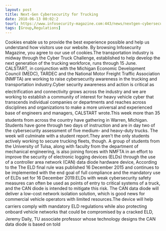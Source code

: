 ```yaml
---
layout: post
title: Next-Gen Cybersecurity for Trucking
date: 2018-06-13 00:02:2
tourl: https://www.infosecurity-magazine.com:443/news/nextgen-cybersecurity-for-trucking/
tags: [Group,Regulations]
---
```

Cookies enable us to provide the best experience possible and help us understand how visitors use our website. By browsing Infosecurity Magazine, you agree to our use of cookies.The transportation industry is midway through the Cyber Truck Challenge, established to help develop the next generation of the trucking workforce, runs through 15 June. CALSTART, in conjunction with the Michigan Economic Development Council (MEDC), TARDEC and the National Motor Freight Traffic Association (NMFTA) are working to raise cybersecurity awareness in the trucking and transportation industry.Cyber security awareness and action is critical as electrification and connectivity grows across the industry and we are working to establish a community of interest for heavy vehicle cyber that transcends individual companies or departments and reaches across disciplines and organizations to make a more universal and experienced base of engineers and managers, CALSTART wrote.This week more than 35 students from across the country have gathering in Warren, Michigan. Students have gone through two days of instruction and are in day two of the cybersecurity assessment of five medium- and heavy-duty trucks. The week will culminate with a student report.They aren't the only students actively working to secure trucking fleets, though. A group of students from the University of Tulsa, along with faculty from the department of mechanical engineering, is also joining forces with NMFTA in an effort to improve the security of electronic logging devices (ELDs) through the use of a controller area network (CAN) data diode hardware device, According to the The ELD final rule was published 16 December 2015 and continues to be implemented with the end goal of full compliance and the mandatory use of ELDs set for 16 December 2019.ELDs with weak cybersecurity safety measures can often be used as points of entry to critical systems of a truck, and the CAN diode is intended to mitigate this risk. The CAN data diode will deliver a low-cost network isolation solution, which is good news for commercial vehicle operators with limited resources.The device will help carriers comply with mandatory ELD regulations while also protecting onboard vehicle networks that could be compromised by a cracked ELD, Jeremy Daily, TU associate professor whose technology designs the CAN data diode is based on told 